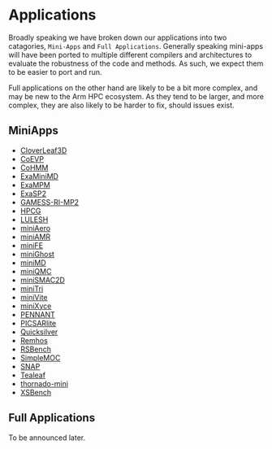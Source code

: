# Applications

Broadly speaking we have broken down our applications into two catagories, `Mini-Apps` and `Full Applications`.
Generally speaking mini-apps will have been ported to multiple different compilers and architectures to evaluate the robustness of the code and methods.
As such, we expect them to be easier to port and run.

Full applications on the other hand are likely to be a bit more complex, and may be new to the Arm HPC ecosystem.
As they tend to be larger, and more complex, they are also likely to be harder to fix, should issues exist.

## MiniApps

* [CloverLeaf3D](MiniApps/CloverLeaf3D/README.md)
* [CoEVP](MiniApps/CoEVP/README.md)
* [CoHMM](MiniApps/CoHMM/README.md)
* [ExaMiniMD](MiniApps/ExaMiniMD/README.md)
* [ExaMPM](MiniApps/ExaMPM/README.md)
* [ExaSP2](MiniApps/ExaSP2/README.md)
* [GAMESS-RI-MP2](MiniApps/GAMESS-RI-MP2/README.md)
* [HPCG](MiniApps/HPCG/README.md)
* [LULESH](MiniApps/LULESH/README.md)
* [miniAero](MiniApps/miniAero/README.md)
* [miniAMR](MiniApps/miniAMR/README.md)
* [miniFE](MiniApps/miniFE/README.md)
* [miniGhost](MiniApps/miniGhost/README.md)
* [miniMD](MiniApps/miniMD/README.md)
* [miniQMC](MiniApps/miniQMC/README.md)
* [miniSMAC2D](MiniApps/miniSMAC2D/README.md)
* [miniTri](MiniApps/miniTri/README.md)
* [miniVite](MiniApps/miniVite/README.md)
* [miniXyce](MiniApps/miniXyce/README.md)
* [PENNANT](MiniApps/PENNANT/README.md)
* [PICSARlite](MiniApps/PICSARlite/README.md)
* [Quicksilver](MiniApps/Quicksilver/README.md)
* [Remhos](MiniApps/Remhos/README.md)
* [RSBench](MiniApps/RSBench/README.md)
* [SimpleMOC](MiniApps/SimpleMOC/README.md)
* [SNAP](MiniApps/SNAP/README.md)
* [Tealeaf](MiniApps/Tealeaf/README.md)
* [thornado-mini](MiniApps/thornado-mini/README.md)
* [XSBench](MiniApps/XSBench/README.md)
## Full Applications

To be announced later.
